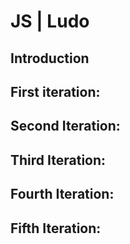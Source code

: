 # JS | Ludo

## Introduction

## First iteration:

## Second Iteration:

## Third Iteration:

## Fourth Iteration:

## Fifth Iteration:
